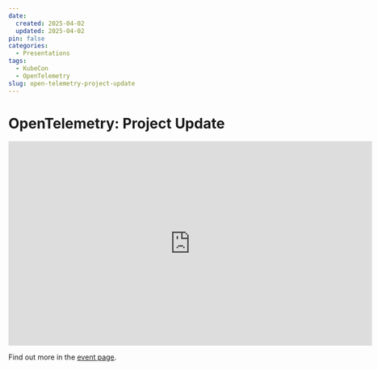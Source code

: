```yaml
---
date:
  created: 2025-04-02
  updated: 2025-04-02
pin: false
categories:
  - Presentations
tags:
  - KubeCon
  - OpenTelemetry
slug: open-telemetry-project-update
---
```


# OpenTelemetry: Project Update

<iframe width="720" height="405" src="https://www.youtube.com/embed/nclJn1KEjis" title="OpenTelemetry Project Update" frameborder="0" allow="accelerometer; autoplay; clipboard-write; encrypted-media; gyroscope; picture-in-picture; web-share" referrerpolicy="strict-origin-when-cross-origin" allowfullscreen></iframe>

Find out more in the [event page](https://kccnceu2025.sched.com/event/4a10033dbf4520b37aac3253f951609a).